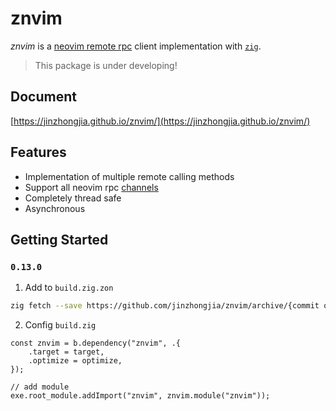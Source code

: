 # znvim

_znvim_ is a [neovim remote rpc](https://neovim.io/doc/user/api.html#rpc-connecting) client implementation with [`zig`](https://ziglang.org/).

> This package is under developing!

## Document

[https://jinzhongjia.github.io/znvim/](https://jinzhongjia.github.io/znvim/)

## Features

- Implementation of multiple remote calling methods
- Support all neovim rpc [channels](https://neovim.io/doc/user/channel.html#channel-intro)
- Completely thread safe
- Asynchronous

## Getting Started

### `0.13.0`

1. Add to `build.zig.zon`

```sh
zig fetch --save https://github.com/jinzhongjia/znvim/archive/{commit or branch}.tar.gz
```

2. Config `build.zig`

```zig
const znvim = b.dependency("znvim", .{
    .target = target,
    .optimize = optimize,
});

// add module
exe.root_module.addImport("znvim", znvim.module("znvim"));
```

